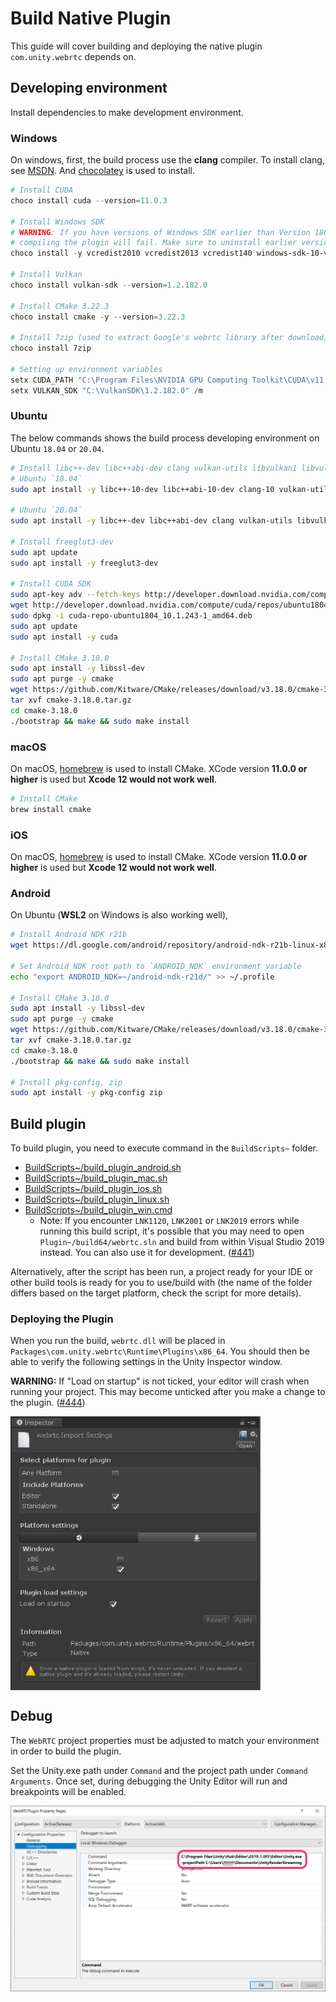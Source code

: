 # Build Native Plugin

This guide will cover building and deploying the native plugin `com.unity.webrtc` depends on.

## Developing environment

Install dependencies to make development environment.

### Windows

On windows, first, the build process use the **clang** compiler. To install clang, see [MSDN](https://docs.microsoft.com/en-us/cpp/build/clang-support-msbuild?view=msvc-170). And [chocolatey](https://chocolatey.org/) is used to install.

```powershell
# Install CUDA
choco install cuda --version=11.0.3

# Install Windows SDK
# WARNING: If you have versions of Windows SDK earlier than Version 1809,
# compiling the plugin will fail. Make sure to uninstall earlier versions.
choco install -y vcredist2010 vcredist2013 vcredist140 windows-sdk-10-version-1809-all

# Install Vulkan
choco install vulkan-sdk --version=1.2.182.0

# Install CMake 3.22.3
choco install cmake -y --version=3.22.3

# Install 7zip (used to extract Google's webrtc library after download)
choco install 7zip

# Setting up environment variables
setx CUDA_PATH "C:\Program Files\NVIDIA GPU Computing Toolkit\CUDA\v11.0" /m
setx VULKAN_SDK "C:\VulkanSDK\1.2.182.0" /m
```

### Ubuntu

The below commands shows the build process developing environment on Ubuntu `18.04` or `20.04`.

```bash
# Install libc++-dev libc++abi-dev clang vulkan-utils libvulkan1 libvulkan-dev
# Ubuntu `18.04`
sudo apt install -y libc++-10-dev libc++abi-10-dev clang-10 vulkan-utils libvulkan1 libvulkan-dev

# Ubuntu `20.04`
sudo apt install -y libc++-dev libc++abi-dev clang vulkan-utils libvulkan1 libvulkan-dev

# Install freeglut3-dev
sudo apt update
sudo apt install -y freeglut3-dev

# Install CUDA SDK
sudo apt-key adv --fetch-keys http://developer.download.nvidia.com/compute/cuda/repos/ubuntu1804/x86_64/7fa2af80.pub
wget http://developer.download.nvidia.com/compute/cuda/repos/ubuntu1804/x86_64/cuda-repo-ubuntu1804_10.1.243-1_amd64.deb
sudo dpkg -i cuda-repo-ubuntu1804_10.1.243-1_amd64.deb
sudo apt update
sudo apt install -y cuda

# Install CMake 3.18.0
sudo apt install -y libssl-dev
sudo apt purge -y cmake
wget https://github.com/Kitware/CMake/releases/download/v3.18.0/cmake-3.18.0.tar.gz
tar xvf cmake-3.18.0.tar.gz
cd cmake-3.18.0
./bootstrap && make && sudo make install
```

### macOS

On macOS, [homebrew](https://brew.sh/) is used to install CMake. XCode version **11.0.0 or higher** is used but **Xcode 12 would not work well**.

```bash
# Install CMake
brew install cmake
```

### iOS

On macOS, [homebrew](https://brew.sh/) is used to install CMake. XCode version **11.0.0 or higher** is used but **Xcode 12 would not work well**.

### Android

On Ubuntu (**WSL2** on Windows is also working well), 

```bash
# Install Android NDK r21b
wget https://dl.google.com/android/repository/android-ndk-r21b-linux-x86_64.zip

# Set Android NDK root path to `ANDROID_NDK` environment variable
echo "export ANDROID_NDK=~/android-ndk-r21d/" >> ~/.profile

# Install CMake 3.18.0
sudo apt install -y libssl-dev
sudo apt purge -y cmake
wget https://github.com/Kitware/CMake/releases/download/v3.18.0/cmake-3.18.0.tar.gz
tar xvf cmake-3.18.0.tar.gz
cd cmake-3.18.0
./bootstrap && make && sudo make install

# Install pkg-config, zip
sudo apt install -y pkg-config zip
```

## Build plugin

To build plugin, you need to execute command in the `BuildScripts~` folder.

- [BuildScripts~/build_plugin_android.sh](../BuildScripts~/build_plugin_android.sh)
- [BuildScripts~/build_plugin_mac.sh](../BuildScripts~/build_plugin_mac.sh)
- [BuildScripts~/build_plugin_ios.sh](../BuildScripts~/build_plugin_ios.sh)
- [BuildScripts~/build_plugin_linux.sh](../BuildScripts~/build_plugin_linux.sh)
- [BuildScripts~/build_plugin_win.cmd](../BuildScripts~/build_plugin_win.cmd)
    - Note: If you encounter `LNK1120`, `LNK2001` or `LNK2019` errors while running this build script, it's possible that you may need to open `Plugin~/build64/webrtc.sln` and build from within Visual Studio 2019 instead. You can also use it for development. ([#441](https://github.com/Unity-Technologies/com.unity.webrtc/issues/441))

Alternatively, after the script has been run, a project ready for your IDE or other build tools is ready for you to use/build with (the name of the folder differs based on the target platform, check the script for more details).

### Deploying the Plugin

When you run the build, `webrtc.dll` will be placed in `Packages\com.unity.webrtc\Runtime\Plugins\x86_64`. You should then be able to verify the following settings in the Unity Inspector window.

**WARNING:** If "Load on startup" is not ticked, your editor will crash when running your project. This may become unticked after you make a change to the plugin. ([#444](https://github.com/Unity-Technologies/com.unity.webrtc/issues/444))

<img src="../Documentation~/images/inspector_webrtc_plugin.png" width=400 align=center>

## Debug

The `WebRTC` project properties must be adjusted to match your environment in order to build the plugin. 

Set the Unity.exe path under `Command` and the project path under `Command Arguments`. Once set, during debugging the Unity Editor will run and breakpoints will be enabled.  

<img src="../Documentation~/images/command_config_vs2017.png" width=600 align=center>

